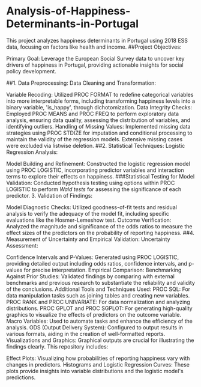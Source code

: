 # Analysis-of-Happiness-Determinants-in-Portugal
This project analyzes happiness determinants in Portugal using 2018 ESS data, focusing on factors like health and income.
##Project Objectives:

Primary Goal: Leverage the European Social Survey data to uncover key drivers of happiness in Portugal, providing actionable insights for social policy development.

##1. Data Preprocessing:
Data Cleaning and Transformation:

Variable Recoding: Utilized PROC FORMAT to redefine categorical variables into more interpretable forms, including transforming happiness levels into a binary variable, 'is_happy', through dichotomization.
Data Integrity Checks: Employed PROC MEANS and PROC FREQ to perform exploratory data analysis, ensuring data quality, assessing the distribution of variables, and identifying outliers.
Handling of Missing Values: Implemented missing data strategies using PROC STDIZE for imputation and conditional processing to maintain the validity of the regression models. Extensive missing cases were excluded via listwise deletion.
##2. Statistical Techniques:
Logistic Regression Analysis:

Model Building and Refinement: Constructed the logistic regression model using PROC LOGISTIC, incorporating predictor variables and interaction terms to explore their effects on happiness.
###Statistical Testing for Model Validation: Conducted hypothesis testing using options within PROC LOGISTIC to perform *Wald tests* for assessing the significance of each predictor.
3. Validation of Findings:

Model Diagnostic Checks: Utilized goodness-of-fit tests and residual analysis to verify the adequacy of the model fit, including specific evaluations like the Hosmer-Lemeshow test.
Outcome Verification: Analyzed the magnitude and significance of the odds ratios to measure the effect sizes of the predictors on the probability of reporting happiness.
##4. Measurement of Uncertainty and Empirical Validation:
Uncertainty Assessment:

Confidence Intervals and P-Values: Generated using PROC LOGISTIC, providing detailed output including odds ratios, confidence intervals, and p-values for precise interpretation.
Empirical Comparison:
Benchmarking Against Prior Studies: Validated findings by comparing with external benchmarks and previous research to substantiate the reliability and validity of the conclusions.
Additional Tools and Techniques Used:
PROC SQL: For data manipulation tasks such as joining tables and creating new variables.
PROC RANK and PROC UNIVARIATE: For data normalization and analyzing distributions.
PROC GPLOT and PROC SGPLOT: For generating high-quality graphics to visualize the effects of predictors on the outcome variable.
Macro Variables: Used to automate tasks and enhance the efficiency of the analysis.
ODS (Output Delivery System): Configured to output results in various formats, aiding in the creation of well-formatted reports.
Visualizations and Graphics:
Graphical outputs are crucial for illustrating the findings clearly. This repository includes:

Effect Plots: Visualizing how probabilities of reporting happiness vary with changes in predictors.
Histograms and Logistic Regression Curves: These plots provide insights into variable distributions and the logistic model's predictions.

